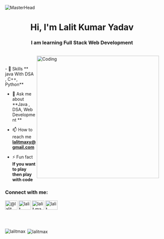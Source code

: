![MasterHead](https://camo.githubusercontent.com/ba9f3bd30647e352a3f5e1e45eb45c6ec7bad6155cd16aaedf4a426738da0ca5/68747470733a2f2f696e646f616e616c79746963612e636f6d2f7374617469632f696d616765732f62616e6e6572722e676966)
<h1 align="center">Hi, I'm Lalit Kumar Yadav</h1>
<h3 align="center">I am learning Full Stack Web Development</h3>
<br>
<img align="right" alt="Coding" width="400" src="https://cdn.dribbble.com/users/1162077/screenshots/3848914/programmer.gif">
<br><br>
- 🌱 Skills ** java With DSA , C++, Python**

- 💬 Ask me about **Java , DSA, Web Development **

- 📫 How to reach me **lalitmaxy@gmail.com**

- ⚡ Fun fact **If you want to play then play with code**

<h3 align="left">Connect with me:</h3>
<p align="left">
<a href="https://twitter.com/@lalit__max" target="blank"><img align="center" src="https://raw.githubusercontent.com/rahuldkjain/github-profile-readme-generator/master/src/images/icons/Social/twitter.svg" alt="@lalit__max" height="30" width="40" /></a>
<a href="https://linkedin.com/in/lalit-max" target="blank"><img align="center" src="https://raw.githubusercontent.com/rahuldkjain/github-profile-readme-generator/master/src/images/icons/Social/linked-in-alt.svg" alt="lalit max" height="30" width="40" /></a>
<a href="https://instagram.com/lalit.max" target="blank"><img align="center" src="https://raw.githubusercontent.com/rahuldkjain/github-profile-readme-generator/master/src/images/icons/Social/instagram.svg" alt="lalit.max" height="30" width="40" /></a>
<a href="https://www.youtube.com/c/lalit max" target="blank"><img align="center" src="https://raw.githubusercontent.com/rahuldkjain/github-profile-readme-generator/master/src/images/icons/Social/youtube.svg" alt="lalit max" height="30" width="40" /></a>
</p>

<p></p>
<br>
<br>



<p><img align="left" src="https://github-readme-stats.vercel.app/api/top-langs?username=lalitmax&show_icons=true&locale=en&layout=compact" alt="lalitmax" /></p>

<p>&nbsp;<img align="center" src="https://github-readme-stats.vercel.app/api?username=lalitmax&show_icons=true&locale=en" alt="lalitmax" /></p>
